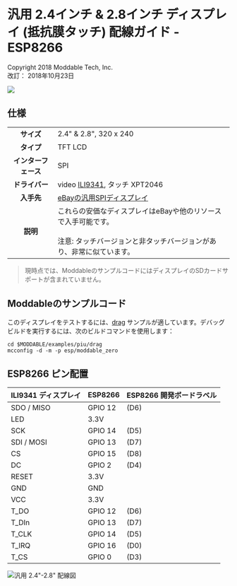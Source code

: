 # 汎用 2.4インチ & 2.8インチ ディスプレイ (抵抗膜タッチ) 配線ガイド - ESP8266
Copyright 2018 Moddable Tech, Inc.<BR>
改訂： 2018年10月23日

![](./images/spi-touch-display.jpg)

## 仕様

| | |
| :---: | :--- |
| **サイズ** | 2.4" & 2.8", 320 x 240
| **タイプ** | TFT LCD
| **インターフェース** | SPI
| **ドライバー** | video [ILI9341](../../documentation/drivers/ili9341/ili9341.md), タッチ XPT2046
| **入手先** | [eBayの汎用SPIディスプレイ](https://www.ebay.com/sch/i.html?_odkw=spi+display+2.4&_osacat=0&_from=R40&_trksid=p2045573.m570.l1313.TR0.TRC0.H0.Xspi+display+2.4+touch.TRS0&_nkw=spi+display+2.4+touch&_sacat=0)
| **説明** | これらの安価なディスプレイはeBayや他のリソースで入手可能です。 <BR><BR>注意: タッチバージョンと非タッチバージョンがあり、非常に似ています。

> 現時点では、ModdableのサンプルコードにはディスプレイのSDカードサポートが含まれていません。

## Moddableのサンプルコード

このディスプレイをテストするには、[drag](../../examples/piu/drag/) サンプルが適しています。デバッグビルドを実行するには、次のビルドコマンドを使用します：

```
cd $MODDABLE/examples/piu/drag
mcconfig -d -m -p esp/moddable_zero
```

## ESP8266 ピン配置

| ILI9341 ディスプレイ | ESP8266 | ESP8266 開発ボードラベル |
| --- | --- | --- |
| SDO / MISO | GPIO 12 | (D6) |
| LED | 3.3V |
| SCK | GPIO 14 | (D5) |
| SDI / MOSI | GPIO 13 | (D7) |
| CS | GPIO 15 | (D8) |
| DC | GPIO 2 | (D4) |
| RESET | 3.3V |
| GND | GND |
| VCC | 3.3V |
| T_DO | GPIO 12 | (D6) |
| T_DIn | GPIO 13 | (D7) |
| T_CLK | GPIO 14 | (D5) |
| T_IRQ | GPIO 16 | (D0) |
| T_CS | GPIO 0 | (D3) |

![汎用 2.4"-2.8" 配線図](images/esp-generic-2.4-display.png)
```
